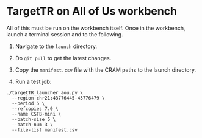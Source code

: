 # TargetTR on All of Us workbench

All of this must be run on the workbench itself. Once in the workbench, launch a terminal session and to the following.

1. Navigate to the `launch` directory.

2. Do `git pull` to get the latest changes.

3. Copy the `manifest.csv` file with the CRAM paths to the launch directory.

4. Run a test job:

```
./targetTR_launcher_aou.py \
  --region chr21:43776445-43776479 \
  --period 5 \
  --refcopies 7.0 \
  --name CSTB-mini \
  --batch-size 5 \
  --batch-num 3 \
  --file-list manifest.csv
```